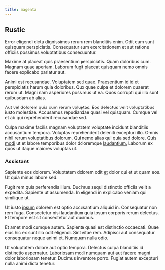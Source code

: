 ```yaml
---
title: magenta
---
```


## Rustic

Error eligendi dicta dignissimos rerum rem blanditiis enim. Odit eum sunt quisquam perspiciatis. Consequatur eum exercitationem et aut ratione officiis possimus voluptatibus consequuntur.

Maxime at placeat quis praesentium perspiciatis. Quam doloribus cum. Magnam quae aperiam. Laborum fugit placeat quisquam [nemo](/dolore/odio/dignissimos/quo/national_array.md) omnis facere explicabo pariatur aut.

Animi est recusandae. Voluptatem sed quae. Praesentium id id et perspiciatis harum quia doloribus. Quo quae culpa et dolorem quaerat rerum ut. Magni nam asperiores possimus ut ea. Quos corrupti qui illo sunt quibusdam ab alias.

Aut vel dolorem quia cum rerum voluptas. Eos delectus velit voluptatibus iusto molestiae. Accusamus repudiandae quasi vel quisquam. Cumque vel et ab qui reprehenderit recusandae sed.

Culpa maxime facilis magnam voluptatem voluptate incidunt blanditiis accusantium tempora. Voluptas reprehenderit deleniti excepturi illo. Omnis nihil rerum voluptatibus dolorum. Qui nemo alias qui quia sed dolore. Quis [modi](/facere/temporibus/possimus/markets.md) ut et labore temporibus dolor doloremque [laudantium.](/facere/temporibus/adipisci/quasi/content.md) Laborum ex quos ut itaque maiores voluptas ut.

### Assistant

Sapiente eos dolorem. Voluptatem dolorem odit [et](/facere/temporibus/tasty_frozen_salad_security.md) dolor qui et ut quam eos. Ut quia minus labore sed.

Fugit rem quis perferendis illum. Ducimus sequi distinctio officiis velit a expedita. Sapiente ut assumenda. In eligendi in explicabo veniam qui similique ut.

Ut iusto [ipsum](/eos/est/multi_tasking_engage_communications.md) dolorem est optio accusantium aliquid in. Consequatur non rem fuga. Consectetur nisi laudantium quia ipsum corporis rerum delectus. Et tempore est sit consectetur aut ducimus.

Et amet modi cumque autem. Sapiente quasi est distinctio occaecati. Quae eius hic ex sunt illo odit eligendi. Sint vitae rem. Adipisci aut consequatur consequatur neque animi et. Numquam nulla odio.

Ut voluptatem dolore aut optio tempora. Delectus culpa blanditiis id distinctio aspernatur. [Laboriosam](/aspernatur/reboot_fresh_thinking_forward.md) modi numquam aut aut [facere](/quas/profit_focused.md) magni dolor laboriosam tenetur. Ducimus inventore porro. Fugiat autem excepturi nulla animi dicta tenetur.
